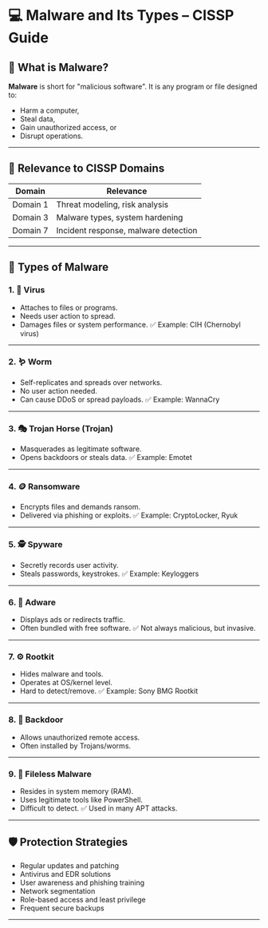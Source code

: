 # 💻 Malware and Its Types – CISSP Guide

## 🔐 What is Malware?

**Malware** is short for "malicious software". It is any program or file designed to:
- Harm a computer,
- Steal data,
- Gain unauthorized access, or
- Disrupt operations.

---

## 🧠 Relevance to CISSP Domains

| Domain      | Relevance                                 |
|-------------|--------------------------------------------|
| Domain 1    | Threat modeling, risk analysis             |
| Domain 3    | Malware types, system hardening            |
| Domain 7    | Incident response, malware detection       |

---

## 🔎 Types of Malware

### 1. 🦠 Virus
- Attaches to files or programs.
- Needs user action to spread.
- Damages files or system performance.
✅ Example: CIH (Chernobyl virus)

---

### 2. 🪱 Worm
- Self-replicates and spreads over networks.
- No user action needed.
- Can cause DDoS or spread payloads.
✅ Example: WannaCry

---

### 3. 🎭 Trojan Horse (Trojan)
- Masquerades as legitimate software.
- Opens backdoors or steals data.
✅ Example: Emotet

---

### 4. 🪙 Ransomware
- Encrypts files and demands ransom.
- Delivered via phishing or exploits.
✅ Example: CryptoLocker, Ryuk

---

### 5. 🕵️ Spyware
- Secretly records user activity.
- Steals passwords, keystrokes.
✅ Example: Keyloggers

---

### 6. 🎯 Adware
- Displays ads or redirects traffic.
- Often bundled with free software.
✅ Not always malicious, but invasive.

---

### 7. ⚙️ Rootkit
- Hides malware and tools.
- Operates at OS/kernel level.
- Hard to detect/remove.
✅ Example: Sony BMG Rootkit

---

### 8. 🔁 Backdoor
- Allows unauthorized remote access.
- Often installed by Trojans/worms.

---

### 9. 🧬 Fileless Malware
- Resides in system memory (RAM).
- Uses legitimate tools like PowerShell.
- Difficult to detect.
✅ Used in many APT attacks.

---

## 🛡️ Protection Strategies

- Regular updates and patching
- Antivirus and EDR solutions
- User awareness and phishing training
- Network segmentation
- Role-based access and least privilege
- Frequent secure backups

---


